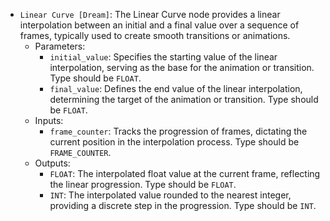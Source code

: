 - `Linear Curve [Dream]`: The Linear Curve node provides a linear interpolation between an initial and a final value over a sequence of frames, typically used to create smooth transitions or animations.
    - Parameters:
        - `initial_value`: Specifies the starting value of the linear interpolation, serving as the base for the animation or transition. Type should be `FLOAT`.
        - `final_value`: Defines the end value of the linear interpolation, determining the target of the animation or transition. Type should be `FLOAT`.
    - Inputs:
        - `frame_counter`: Tracks the progression of frames, dictating the current position in the interpolation process. Type should be `FRAME_COUNTER`.
    - Outputs:
        - `FLOAT`: The interpolated float value at the current frame, reflecting the linear progression. Type should be `FLOAT`.
        - `INT`: The interpolated value rounded to the nearest integer, providing a discrete step in the progression. Type should be `INT`.
